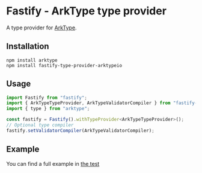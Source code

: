 # Fastify - ArkType type provider

A type provider for [ArkType](https://arktype.io/).

## Installation

```
npm install arktype
npm install fastify-type-provider-arktypeio
```

## Usage

```js
import Fastify from "fastify";
import { ArkTypeTypeProvider, ArkTypeValidatorCompiler } from "fastify-type-provider-arktype";
import { type } from "arktype";

const fastify = Fastify().withTypeProvider<ArkTypeTypeProvider>();
// Optional type compiler
fastify.setValidatorCompiler(ArkTypeValidatorCompiler);
```

## Example

You can find a full example in [the test](./test/index.ts)
